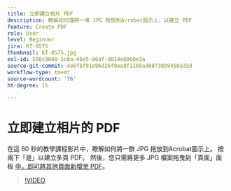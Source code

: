 ```yaml
---
title: 立即建立相片 PDF
description: 瞭解如何僅將一堆 JPG 拖放到Acrobat圖示上，以建立 PDF
feature: Create PDF
role: User
level: Beginner
jira: KT-8575
thumbnail: KT-8575.jpg
exl-id: 598c9008-5c8a-46e5-86af-d814e8060e3a
source-git-commit: 4e6fbf91e96d26f9ee8f1105ad68738b9450a32d
workflow-type: tm+mt
source-wordcount: '76'
ht-degree: 1%

---
```


# 立即建立相片的 PDF

在這 60 秒的教學課程影片中，瞭解如何將一群 JPG 拖放到Acrobat圖示上。 按兩下「是」以建立多頁 PDF。 然後，您只需將更多 JPG 檔案拖曳到「頁面」面板 [中，即可將其他頁面新增至 PDF](https://www.adobe.com/tw/acrobat/online/add-pages-to-pdf.html)。

>[!VIDEO](https://video.tv.adobe.com/v/336365?quality=12&learn=on&hidetitle=true)
